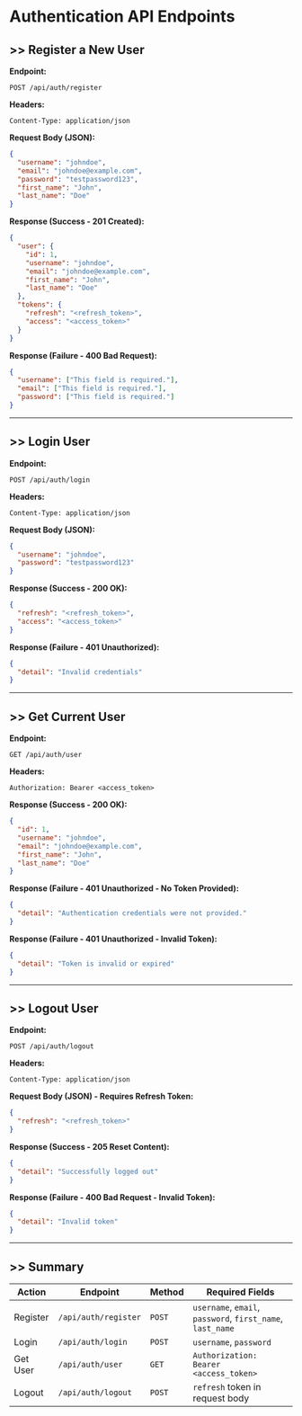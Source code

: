 # Authentication API Endpoints

## **>> Register a New User**
**Endpoint:**  
```
POST /api/auth/register
```
**Headers:**  
```http
Content-Type: application/json
```
**Request Body (JSON):**  
```json
{
  "username": "johndoe",
  "email": "johndoe@example.com",
  "password": "testpassword123",
  "first_name": "John",
  "last_name": "Doe"
}
```
**Response (Success - 201 Created):**  
```json
{
  "user": {
    "id": 1,
    "username": "johndoe",
    "email": "johndoe@example.com",
    "first_name": "John",
    "last_name": "Doe"
  },
  "tokens": {
    "refresh": "<refresh_token>",
    "access": "<access_token>"
  }
}
```
**Response (Failure - 400 Bad Request):**  
```json
{
  "username": ["This field is required."],
  "email": ["This field is required."],
  "password": ["This field is required."]
}
```

---

## **>> Login User**
**Endpoint:**  
```
POST /api/auth/login
```
**Headers:**  
```http
Content-Type: application/json
```
**Request Body (JSON):**  
```json
{
  "username": "johndoe",
  "password": "testpassword123"
}
```
**Response (Success - 200 OK):**  
```json
{
  "refresh": "<refresh_token>",
  "access": "<access_token>"
}
```
**Response (Failure - 401 Unauthorized):**  
```json
{
  "detail": "Invalid credentials"
}
```

---

## **>> Get Current User**
**Endpoint:**  
```
GET /api/auth/user
```
**Headers:**  
```http
Authorization: Bearer <access_token>
```
**Response (Success - 200 OK):**  
```json
{
  "id": 1,
  "username": "johndoe",
  "email": "johndoe@example.com",
  "first_name": "John",
  "last_name": "Doe"
}
```
**Response (Failure - 401 Unauthorized - No Token Provided):**  
```json
{
  "detail": "Authentication credentials were not provided."
}
```
**Response (Failure - 401 Unauthorized - Invalid Token):**  
```json
{
  "detail": "Token is invalid or expired"
}
```

---

## **>> Logout User**
**Endpoint:**  
```
POST /api/auth/logout
```
**Headers:**  
```http
Content-Type: application/json
```
**Request Body (JSON) - Requires Refresh Token:**  
```json
{
  "refresh": "<refresh_token>"
}
```
**Response (Success - 205 Reset Content):**  
```json
{
  "detail": "Successfully logged out"
}
```
**Response (Failure - 400 Bad Request - Invalid Token):**  
```json
{
  "detail": "Invalid token"
}
```

---

## **>> Summary**
| Action | Endpoint | Method | Required Fields |
|--------|----------|--------|----------------|
| Register | `/api/auth/register` | `POST` | `username`, `email`, `password`, `first_name`, `last_name` |
| Login | `/api/auth/login` | `POST` | `username`, `password` |
| Get User | `/api/auth/user` | `GET` | `Authorization: Bearer <access_token>` |
| Logout | `/api/auth/logout` | `POST` | `refresh` token in request body |

